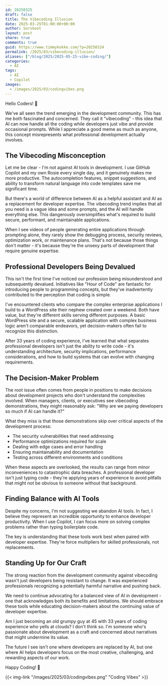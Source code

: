 ```yaml
---
id: 20250325
draft: false
title: The Vibecoding Illusion
date: 2025-03-25T01:00:00+00:00
author: Sorskoot
layout: post
share: true
comments: true
guid: https://www.timmykokke.com/?p=20250324
permalink: /2025/03/vibecoding-illusion/
aliases: ["/blog/2025/2025-05-25-vibe-coding/"]
categories:
  - AI
tags:
  - AI
  - Copilot
images:
  - /images/2025/03/codingvibes.png
---
```


Hello Coders! 👾

We've all seen the trend emerging in the development community. This has me both fascinated and concerned. They call it "vibecoding" - this idea that AI can now handle all the coding while developers just vibe and provide occasional prompts. While I appreciate a good meme as much as anyone, this concept misrepresents what professional development actually involves.

## The Vibecoding Misconception

Let me be clear - I'm not against AI tools in development. I use GitHub Copilot and my own Rosie every single day, and it genuinely makes me more productive. The autocompletion features, snippet suggestions, and ability to transform natural language into code templates save me significant time.

But there's a world of difference between AI as a helpful assistant and AI as a replacement for developer expertise. The vibecoding trend implies that all you need is a vague idea and some prompts, and the AI will handle everything else. This dangerously oversimplifies what's required to build secure, performant, and maintainable applications.

When I see videos of people generating entire applications through prompting alone, they rarely show the debugging process, security reviews, optimization work, or maintenance plans. That's not because those things don't matter - it's because they're the unsexy parts of development that require genuine expertise.

## Professional Developers Being Devalued

This isn't the first time I've noticed our profession being misunderstood and subsequently devalued. Initiatives like "Hour of Code" are fantastic for introducing people to programming concepts, but they've inadvertently contributed to the perception that coding is simple.

I've encountered clients who compare the complex enterprise applications I build to a WordPress site their nephew created over a weekend. Both have value, but they're different skills serving different purposes. A basic WordPress site and a secure, scalable application with complex business logic aren't comparable endeavors, yet decision-makers often fail to recognize this distinction.

After 33 years of coding experience, I've learned that what separates professional developers isn't just the ability to write code - it's understanding architecture, security implications, performance considerations, and how to build systems that can evolve with changing requirements.

## The Decision-Maker Problem

The root issue often comes from people in positions to make decisions about development projects who don't understand the complexities involved. When managers, clients, or executives see vibecoding demonstrations, they might reasonably ask: "Why are we paying developers so much if AI can handle it?"

What they miss is that those demonstrations skip over critical aspects of the development process:

- The security vulnerabilities that need addressing
- Performance optimizations required for scale
- Dealing with edge cases and error handling
- Ensuring maintainability and documentation
- Testing across different environments and conditions

When these aspects are overlooked, the results can range from minor inconveniences to catastrophic data breaches. A professional developer isn't just typing code - they're applying years of experience to avoid pitfalls that might not be obvious to someone without that background.

## Finding Balance with AI Tools

Despite my concerns, I'm not suggesting we abandon AI tools. In fact, I believe they represent an incredible opportunity to enhance developer productivity. When I use Copilot, I can focus more on solving complex problems rather than typing boilerplate code.

The key is understanding that these tools work best when paired with developer expertise. They're force multipliers for skilled professionals, not replacements.

## Standing Up for Our Craft

The strong reaction from the development community against vibecoding wasn't just developers being resistant to change. It was experienced professionals recognizing a potentially harmful narrative and pushing back.

We need to continue advocating for a balanced view of AI in development - one that acknowledges both its benefits and limitations. We should embrace these tools while educating decision-makers about the continuing value of developer expertise.

Am I just becoming an old grumpy guy at 45 with 33 years of coding experience who yells at clouds? I don't think so. I'm someone who's passionate about development as a craft and concerned about narratives that might undermine its value.

The future I see isn't one where developers are replaced by AI, but one where AI helps developers focus on the most creative, challenging, and rewarding aspects of our work.

Happy Coding! 🚀

{{< img-link "/images/2025/03/codingvibes.png" "Coding Vibes" >}}
